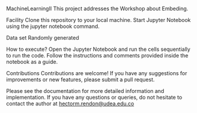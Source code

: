 MachineLearningII
This project addresses the Workshop about Embeding.

Facility Clone this repository to your local machine. Start Jupyter Notebook using the jupyter notebook command.

Data set Randomly generated

How to execute? Open the Jupyter Notebook and run the cells sequentially to run the code. Follow the instructions and comments provided inside the notebook as a guide.

Contributions Contributions are welcome! If you have any suggestions for improvements or new features, please submit a pull request.

Please see the documentation for more detailed information and implementation. If you have any questions or queries, do not hesitate to contact the author at hectorm.rendon@udea.edu.co
